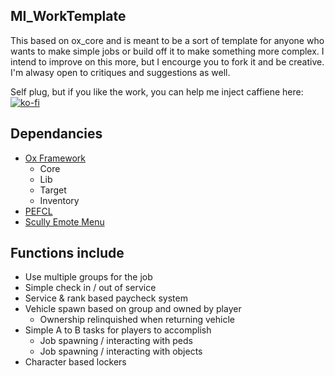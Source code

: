## MI_WorkTemplate
This based on ox_core and is meant to be a sort of template for anyone who wants to make simple jobs or build off it to make something more complex. I intend to improve on this more, but I encourge you to fork it and be creative. I'm alwasy open to critiques and suggestions as well.

Self plug, but if you like the work, you can help me inject caffiene here:
[![ko-fi](https://ko-fi.com/img/githubbutton_sm.svg)](https://ko-fi.com/S6S5IBXL6)

## Dependancies
* [Ox Framework](https://github.com/overextended/overextended.github.io)
    * Core
    * Lib
    * Target
    * Inventory
* [PEFCL](https://github.com/project-error/pefcl)
* [Scully Emote Menu](https://github.com/Scullyy/scully_emotemenu/tree/main)

## Functions include
* Use multiple groups for the job
* Simple check in / out of service
* Service & rank based paycheck system
* Vehicle spawn based on group and owned by player
    * Ownership relinquished when returning vehicle
* Simple A to B tasks for players to accomplish
    * Job spawning / interacting with peds
    * Job spawning / interacting with objects
* Character based lockers

